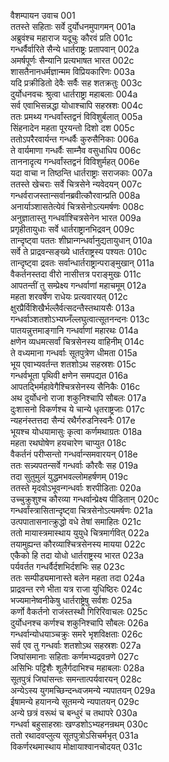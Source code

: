 वैशम्पायन उवाच	001  
ततस्ते सहिताः सर्वे दुर्योधनमुपागमन्	001a  
अब्रुवंश्च महाराज यदूचुः कौरवं प्रति	001c  
गन्धर्वैर्वारिते सैन्ये धार्तराष्ट्रः प्रतापवान्	002a  
अमर्षपूर्णः सैन्यानि प्रत्यभाषत भारत	002c  
शासतैनानधर्मज्ञान्मम विप्रियकारिणः	003a  
यदि प्रक्रीडितो देवैः सर्वैः सह शतक्रतुः	003c  
दुर्योधनवचः श्रुत्वा धार्तराष्ट्रा महाबलाः	004a  
सर्व एवाभिसन्नद्धा योधाश्चापि सहस्रशः	004c  
ततः प्रमथ्य गन्धर्वांस्तद्वनं विविशुर्बलात्	005a  
सिंहनादेन महता पूरयन्तो दिशो दश	005c  
ततोऽपरैरवार्यन्त गन्धर्वैः कुरुसैनिकाः	006a  
ते वार्यमाणा गन्धर्वैः साम्नैव वसुधाधिप	006c  
ताननादृत्य गन्धर्वांस्तद्वनं विविशुर्महत्	006e  
यदा वाचा न तिष्ठन्ति धार्तराष्ट्राः सराजकाः	007a  
ततस्ते खेचराः सर्वे चित्रसेने न्यवेदयन्	007c  
गन्धर्वराजस्तान्सर्वानब्रवीत्कौरवान्प्रति	008a  
अनार्याञ्शासतेत्येवं चित्रसेनोऽत्यमर्षणः	008c  
अनुज्ञातास्तु गन्धर्वाश्चित्रसेनेन भारत	009a  
प्रगृहीतायुधाः सर्वे धार्तराष्ट्रानभिद्रवन्	009c  
तान्दृष्ट्वा पततः शीघ्रान्गन्धर्वानुद्यतायुधान्	010a  
सर्वे ते प्राद्रवन्सङ्ख्ये धार्तराष्ट्रस्य पश्यतः	010c  
तान्दृष्ट्वा द्रवतः सर्वान्धार्तराष्ट्रान्पराङ्मुखान्	011a  
वैकर्तनस्तदा वीरो नासीत्तत्र पराङ्मुखः	011c  
आपतन्तीं तु सम्प्रेक्ष्य गन्धर्वाणां महाचमूम्	012a  
महता शरवर्षेण राधेयः प्रत्यवारयत्	012c  
क्षुरप्रैर्विशिखैर्भल्लैर्वत्सदन्तैस्तथायसैः	013a  
गन्धर्वाञ्शतशोऽभ्यघ्नँल्लघुत्वात्सूतनन्दनः	013c  
पातयन्नुत्तमाङ्गानि गन्धर्वाणां महारथः	014a  
क्षणेन व्यधमत्सर्वां चित्रसेनस्य वाहिनीम्	014c  
ते वध्यमाना गन्धर्वाः सूतपुत्रेण धीमता	015a  
भूय एवाभ्यवर्तन्त शतशोऽथ सहस्रशः	015c  
गन्धर्वभूता पृथिवी क्षणेन समपद्यत	016a  
आपतद्भिर्महावेगैश्चित्रसेनस्य सैनिकैः	016c  
अथ दुर्योधनो राजा शकुनिश्चापि सौबलः	017a  
दुःशासनो विकर्णश्च ये चान्ये धृतराष्ट्रजाः	017c  
न्यहनंस्तत्तदा सैन्यं रथैर्गरुडनिस्वनैः	017e  
भूयश्च योधयामासुः कृत्वा कर्णमथाग्रतः	018a  
महता रथघोषेण हयचारेण चाप्युत	018c  
वैकर्तनं परीप्सन्तो गन्धर्वान्समवारयन्	018e  
ततः सन्न्यपतन्सर्वे गन्धर्वाः कौरवैः सह	019a  
तदा सुतुमुलं युद्धमभवल्लोमहर्षणम्	019c  
ततस्ते मृदवोऽभूवन्गन्धर्वाः शरपीडिताः	020a  
उच्चुक्रुशुश्च कौरव्या गन्धर्वान्प्रेक्ष्य पीडितान्	020c  
गन्धर्वांस्त्रासितान्दृष्ट्वा चित्रसेनोऽत्यमर्षणः	021a  
उत्पपातासनात्क्रुद्धो वधे तेषां समाहितः	021c  
ततो मायास्त्रमास्थाय युयुधे चित्रमार्गवित्	022a  
तयामुह्यन्त कौरव्याश्चित्रसेनस्य मायया	022c  
एकैको हि तदा योधो धार्तराष्ट्रस्य भारत	023a  
पर्यवर्तत गन्धर्वैर्दशभिर्दशभिः सह	023c  
ततः सम्पीड्यमानास्ते बलेन महता तदा	024a  
प्राद्रवन्त रणे भीता यत्र राजा युधिष्ठिरः	024c  
भज्यमानेष्वनीकेषु धार्तराष्ट्रेषु सर्वशः	025a  
कर्णो वैकर्तनो राजंस्तस्थौ गिरिरिवाचलः	025c  
दुर्योधनश्च कर्णश्च शकुनिश्चापि सौबलः	026a  
गन्धर्वान्योधयाञ्चक्रुः समरे भृशविक्षताः	026c  
सर्व एव तु गन्धर्वाः शतशोऽथ सहस्रशः	027a  
जिघांसमानाः सहिताः कर्णमभ्यद्रवन्रणे	027c  
असिभिः पट्टिशैः शूलैर्गदाभिश्च महाबलाः	028a  
सूतपुत्रं जिघांसन्तः समन्तात्पर्यवारयन्	028c  
अन्येऽस्य युगमच्छिन्दन्ध्वजमन्ये न्यपातयन्	029a  
ईषामन्ये हयानन्ये सूतमन्ये न्यपातयन्	029c  
अन्ये छत्रं वरूथं च बन्धुरं च तथापरे	030a  
गन्धर्वा बहुसाहस्राः खण्डशोऽभ्यहनन्रथम्	030c  
ततो रथादवप्लुत्य सूतपुत्रोऽसिचर्मभृत्	031a  
विकर्णरथमास्थाय मोक्षायाश्वानचोदयत्	031c  
